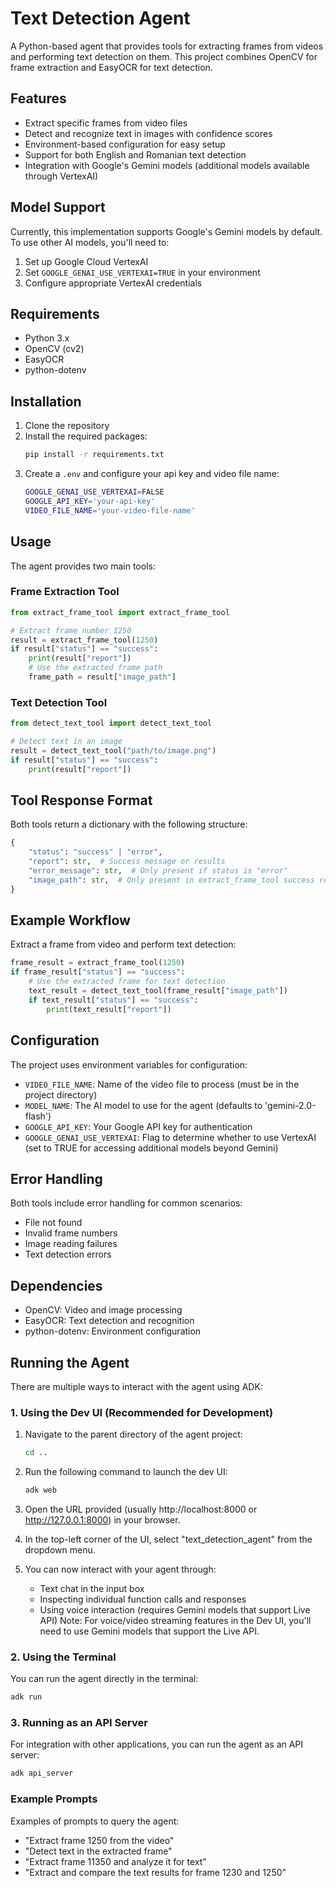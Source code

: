 # Text Detection Agent

A Python-based agent that provides tools for extracting frames from videos and performing text detection on them. This project combines OpenCV for frame extraction and EasyOCR for text detection.

## Features

- Extract specific frames from video files
- Detect and recognize text in images with confidence scores
- Environment-based configuration for easy setup
- Support for both English and Romanian text detection
- Integration with Google's Gemini models (additional models available through VertexAI)

## Model Support

Currently, this implementation supports Google's Gemini models by default. To use other AI models, you'll need to:
1. Set up Google Cloud VertexAI
2. Set `GOOGLE_GENAI_USE_VERTEXAI=TRUE` in your environment
3. Configure appropriate VertexAI credentials

## Requirements

- Python 3.x
- OpenCV (cv2)
- EasyOCR
- python-dotenv

## Installation

1. Clone the repository
2. Install the required packages:
   ```bash
   pip install -r requirements.txt
   ```
3. Create a `.env` and configure your api key and video file name:
   ```bash
   GOOGLE_GENAI_USE_VERTEXAI=FALSE
   GOOGLE_API_KEY='your-api-key'
   VIDEO_FILE_NAME='your-video-file-name'
   ```

## Usage

The agent provides two main tools:

### Frame Extraction Tool

```python
from extract_frame_tool import extract_frame_tool

# Extract frame number 1250
result = extract_frame_tool(1250)
if result["status"] == "success":
    print(result["report"])
    # Use the extracted frame path
    frame_path = result["image_path"]
```

### Text Detection Tool

```python
from detect_text_tool import detect_text_tool

# Detect text in an image
result = detect_text_tool("path/to/image.png")
if result["status"] == "success":
    print(result["report"])
```

## Tool Response Format

Both tools return a dictionary with the following structure:

```python
{
    "status": "success" | "error",
    "report": str,  # Success message or results
    "error_message": str,  # Only present if status is "error"
    "image_path": str,  # Only present in extract_frame_tool success response
}
```

## Example Workflow

Extract a frame from video and perform text detection:
```python
frame_result = extract_frame_tool(1250)
if frame_result["status"] == "success":
    # Use the extracted frame for text detection
    text_result = detect_text_tool(frame_result["image_path"])
    if text_result["status"] == "success":
        print(text_result["report"])
```

## Configuration

The project uses environment variables for configuration:

- `VIDEO_FILE_NAME`: Name of the video file to process (must be in the project directory)
- `MODEL_NAME`: The AI model to use for the agent (defaults to 'gemini-2.0-flash')
- `GOOGLE_API_KEY`: Your Google API key for authentication
- `GOOGLE_GENAI_USE_VERTEXAI`: Flag to determine whether to use VertexAI (set to TRUE for accessing additional models beyond Gemini)

## Error Handling

Both tools include error handling for common scenarios:
- File not found
- Invalid frame numbers
- Image reading failures
- Text detection errors

## Dependencies

- OpenCV: Video and image processing
- EasyOCR: Text detection and recognition
- python-dotenv: Environment configuration

## Running the Agent

There are multiple ways to interact with the agent using ADK:

### 1. Using the Dev UI (Recommended for Development)

1. Navigate to the parent directory of the agent project:
   ```bash
   cd ..
   ```

2. Run the following command to launch the dev UI:
   ```bash
   adk web
   ```

3. Open the URL provided (usually http://localhost:8000 or http://127.0.0.1:8000) in your browser.

4. In the top-left corner of the UI, select "text_detection_agent" from the dropdown menu.

5. You can now interact with your agent through:
   - Text chat in the input box
   - Inspecting individual function calls and responses
   - Using voice interaction (requires Gemini models that support Live API)
Note: For voice/video streaming features in the Dev UI, you'll need to use Gemini models that support the Live API.

### 2. Using the Terminal

You can run the agent directly in the terminal:
```bash
adk run
```

### 3. Running as an API Server

For integration with other applications, you can run the agent as an API server:
```bash
adk api_server
```

### Example Prompts

Examples of prompts to query the agent:
- "Extract frame 1250 from the video"
- "Detect text in the extracted frame"
- "Extract frame 11350 and analyze it for text"
- "Extract and compare the text results for frame 1230 and 1250"
